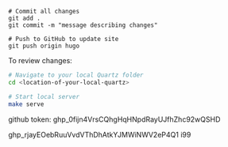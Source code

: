 ```shell
# Commit all changes
git add .
git commit -m "message describing changes"

# Push to GitHub to update site
git push origin hugo
```
To review changes:
```bash
# Navigate to your local Quartz folder
cd <location-of-your-local-quartz>

# Start local server
make serve
```

github token: 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

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
i99
